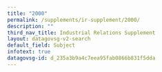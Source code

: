 ```yaml
---
title: "2000"
permalink: /supplements/ir-supplement/2000/
description: ""
third_nav_title: Industrial Relations Supplement
layout: datagovsg-v2-search
default_field: Subject
infotext: true
datagovsg-id: d_235a3b9a4c7eea95fab0866b831f5dda
---
```

